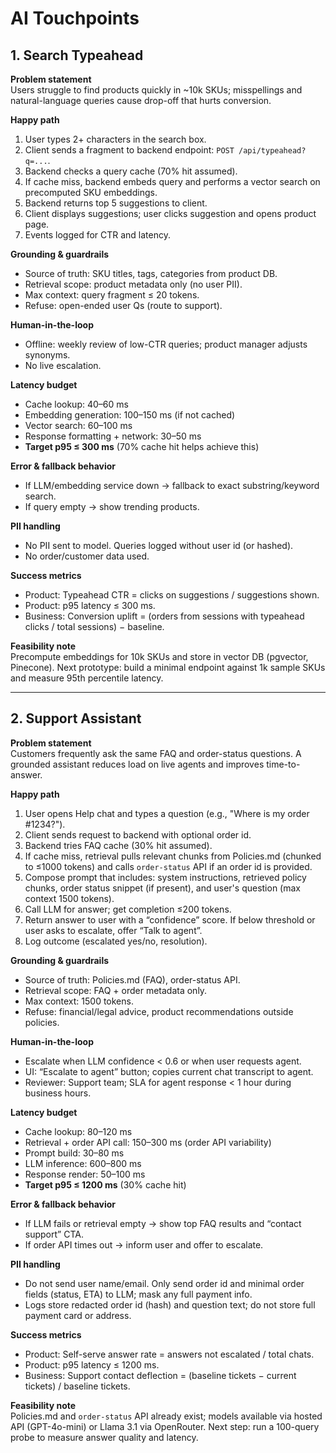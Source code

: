 # AI Touchpoints

## 1. Search Typeahead

**Problem statement**  
Users struggle to find products quickly in ~10k SKUs; misspellings and natural-language queries cause drop-off that hurts conversion.

**Happy path**
1. User types 2+ characters in the search box.
2. Client sends a fragment to backend endpoint: `POST /api/typeahead?q=...`.
3. Backend checks a query cache (70% hit assumed).
4. If cache miss, backend embeds query and performs a vector search on precomputed SKU embeddings.
5. Backend returns top 5 suggestions to client.
6. Client displays suggestions; user clicks suggestion and opens product page.
7. Events logged for CTR and latency.

**Grounding & guardrails**  
- Source of truth: SKU titles, tags, categories from product DB.  
- Retrieval scope: product metadata only (no user PII).  
- Max context: query fragment ≤ 20 tokens.  
- Refuse: open-ended user Qs (route to support).

**Human-in-the-loop**  
- Offline: weekly review of low-CTR queries; product manager adjusts synonyms.  
- No live escalation.

**Latency budget**
- Cache lookup: 40–60 ms  
- Embedding generation: 100–150 ms (if not cached)  
- Vector search: 60–100 ms  
- Response formatting + network: 30–50 ms  
- **Target p95 ≤ 300 ms** (70% cache hit helps achieve this)

**Error & fallback behavior**  
- If LLM/embedding service down → fallback to exact substring/keyword search.  
- If query empty → show trending products.

**PII handling**  
- No PII sent to model. Queries logged without user id (or hashed).  
- No order/customer data used.

**Success metrics**
- Product: Typeahead CTR = clicks on suggestions / suggestions shown.
- Product: p95 latency ≤ 300 ms.
- Business: Conversion uplift = (orders from sessions with typeahead clicks / total sessions) − baseline.

**Feasibility note**  
Precompute embeddings for 10k SKUs and store in vector DB (pgvector, Pinecone). Next prototype: build a minimal endpoint against 1k sample SKUs and measure 95th percentile latency.

---

## 2. Support Assistant

**Problem statement**  
Customers frequently ask the same FAQ and order-status questions. A grounded assistant reduces load on live agents and improves time-to-answer.

**Happy path**
1. User opens Help chat and types a question (e.g., "Where is my order #1234?").
2. Client sends request to backend with optional order id.
3. Backend tries FAQ cache (30% hit assumed).
4. If cache miss, retrieval pulls relevant chunks from Policies.md (chunked to ≤1000 tokens) and calls `order-status` API if an order id is provided.
5. Compose prompt that includes: system instructions, retrieved policy chunks, order status snippet (if present), and user's question (max context 1500 tokens).
6. Call LLM for answer; get completion ≤200 tokens.
7. Return answer to user with a “confidence” score. If below threshold or user asks to escalate, offer “Talk to agent”.
8. Log outcome (escalated yes/no, resolution).

**Grounding & guardrails**  
- Source of truth: Policies.md (FAQ), order-status API.  
- Retrieval scope: FAQ + order metadata only.  
- Max context: 1500 tokens.  
- Refuse: financial/legal advice, product recommendations outside policies.

**Human-in-the-loop**  
- Escalate when LLM confidence < 0.6 or when user requests agent.  
- UI: “Escalate to agent” button; copies current chat transcript to agent.  
- Reviewer: Support team; SLA for agent response < 1 hour during business hours.

**Latency budget**
- Cache lookup: 80–120 ms  
- Retrieval + order API call: 150–300 ms (order API variability)  
- Prompt build: 30–80 ms  
- LLM inference: 600–800 ms  
- Response render: 50–100 ms  
- **Target p95 ≤ 1200 ms** (30% cache hit)

**Error & fallback behavior**  
- If LLM fails or retrieval empty → show top FAQ results and “contact support” CTA.  
- If order API times out → inform user and offer to escalate.

**PII handling**  
- Do not send user name/email. Only send order id and minimal order fields (status, ETA) to LLM; mask any full payment info.  
- Logs store redacted order id (hash) and question text; do not store full payment card or address.

**Success metrics**
- Product: Self-serve answer rate = answers not escalated / total chats.
- Product: p95 latency ≤ 1200 ms.
- Business: Support contact deflection = (baseline tickets − current tickets) / baseline tickets.

**Feasibility note**  
Policies.md and `order-status` API already exist; models available via hosted API (GPT-4o-mini) or Llama 3.1 via OpenRouter. Next step: run a 100-query probe to measure answer quality and latency.
